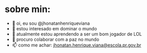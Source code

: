 # sobre min:

- 👋 oi, eu sou @jhonatanhenriqueviana
- 👀 estou interesado em dominar o mundo
- 🌱 atualmente estou aprendendo a ser um bom jogador de LOL
- 💞️ procuro colaborar com a paz no mundo
- 📫 como me achar: jhonatan.henrique.viana@escola.pr.gov.br
